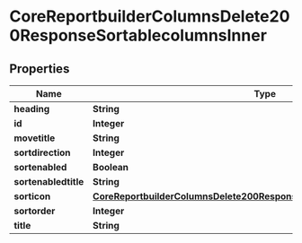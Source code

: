 

# CoreReportbuilderColumnsDelete200ResponseSortablecolumnsInner


## Properties

| Name | Type | Description | Notes |
|------------ | ------------- | ------------- | -------------|
|**heading** | **String** | heading |  [optional] |
|**id** | **Integer** | id |  [optional] |
|**movetitle** | **String** | movetitle |  [optional] |
|**sortdirection** | **Integer** | sortdirection |  [optional] |
|**sortenabled** | **Boolean** | sortenabled |  [optional] |
|**sortenabledtitle** | **String** | sortenabledtitle |  [optional] |
|**sorticon** | [**CoreReportbuilderColumnsDelete200ResponseSortablecolumnsInnerSorticon**](CoreReportbuilderColumnsDelete200ResponseSortablecolumnsInnerSorticon.md) |  |  [optional] |
|**sortorder** | **Integer** | sortorder |  [optional] |
|**title** | **String** | title |  [optional] |




